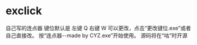 # exclick
自己写的连点器
键位默认是 左键 Q 右键 W
可以更改，点击“更改键位.exe”或者自己直接改。
按“连点器--made by CYZ.exe”开始使用。
源码将在“咕”时开源

